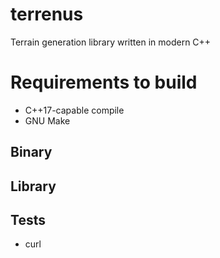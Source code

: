 # terrenus
Terrain generation library written in modern C++

# Requirements to build
- C++17-capable compile
- GNU Make

## Binary
## Library
## Tests
- curl
